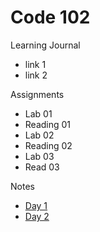 # Code 102
Learning Journal
 - link 1
 - link 2

Assignments
- Lab 01
- Reading 01
- Lab 02
- Reading 02
- Lab 03
- Read 03

Notes
- [Day 1](Notes/102Day1Notes.md)
- [Day 2](Notes/102Day2Notes.md)